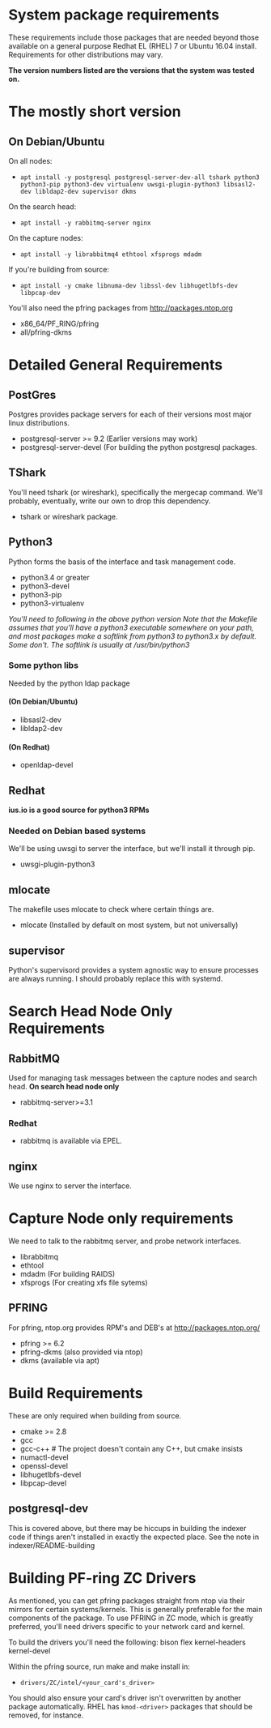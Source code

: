 # System package requirements
These requirements include those packages that are needed beyond those available on 
a general purpose Redhat EL (RHEL) 7 or Ubuntu 16.04 install. Requirements for other distributions may vary.

__The version numbers listed are the versions that the system was tested on.__

# The mostly short version

## On Debian/Ubuntu
On all nodes:
 - `apt install -y postgresql postgresql-server-dev-all tshark python3 python3-pip python3-dev virtualenv uwsgi-plugin-python3 libsasl2-dev libldap2-dev supervisor dkms`

On the search head:
 - `apt install -y rabbitmq-server nginx`

On the capture nodes:
 - `apt install -y librabbitmq4 ethtool xfsprogs mdadm`

If you're building from source:
 - `apt install -y cmake libnuma-dev libssl-dev libhugetlbfs-dev libpcap-dev`

You'll also need the pfring packages from http://packages.ntop.org
 - x86\_64/PF\_RING/pfring 
 - all/pfring-dkms 

# Detailed General Requirements
## PostGres
Postgres provides package servers for each of their versions most major linux distributions.
 - postgresql-server >= 9.2 (Earlier versions may work)
 - postgresql-server-devel  (For building the python postgresql packages.

## TShark
You'll need tshark (or wireshark), specifically the mergecap command. We'll probably, eventually, write our own to drop this dependency.
 - tshark or wireshark package.

## Python3
Python forms the basis of the interface and task management code.
 - python3.4 or greater
 - python3-devel
 - python3-pip
 - python3-virtualenv

*You'll need to following in the above python version
Note that the Makefile assumes that you'll have a python3 executable somewhere on your path, 
  and most packages make a softlink from python3 to python3.x by default. Some don't.
The softlink is usually at /usr/bin/python3*

### Some python libs
Needed by the python ldap package

#### (On Debian/Ubuntu)
 - libsasl2-dev
 - libldap2-dev

#### (On Redhat)
 - openldap-devel

## Redhat
  __ius.io is a good source for python3 RPMs__

### Needed on Debian based systems
We'll be using uwsgi to server the interface, but we'll install it through pip.
 - uwsgi-plugin-python3

## mlocate
The makefile uses mlocate to check where certain things are. 
 - mlocate (Installed by default on most system, but not universally)

## supervisor
Python's supervisord provides a system agnostic way to ensure processes are always running.
I should probably replace this with systemd.

# Search Head Node Only Requirements

## RabbitMQ
Used for managing task messages between the capture nodes and search head.
__On search head node only__
 - rabbitmq-server>=3.1 

### Redhat
 - rabbitmq is available via EPEL.

## nginx
We use nginx to server the interface.

# Capture Node only requirements
We need to talk to the rabbitmq server, and probe network interfaces.
 - librabbitmq
 - ethtool
 - mdadm (For building RAIDS)
 - xfsprogs (For creating xfs file sytems)

## PFRING
For pfring, ntop.org provides RPM's and DEB's at http://packages.ntop.org/
 - pfring  >= 6.2
 - pfring-dkms (also provided via ntop)
 - dkms (available via apt)

# Build Requirements
These are only required when building from source.
 - cmake >= 2.8
 - gcc
 - gcc-c++  # The project doesn't contain any C++, but cmake insists
 - numactl-devel
 - openssl-devel
 - libhugetlbfs-devel
 - libpcap-devel

## postgresql-dev
This is covered above, but there may be hiccups in building the indexer code if things
aren't installed in exactly the expected place. See the note in indexer/README-building

# Building PF-ring ZC Drivers
As mentioned, you can get pfring packages straight from ntop via their mirrors for certain systems/kernels. This is generally preferable for the main components of the package. To use PFRING in ZC mode, which is greatly preferred, you'll need drivers specific to your network card and kernel.

To build the drivers you'll need the following:
bison 
flex 
kernel-headers
kernel-devel

Within the pfring source, run make and make install in:
 - `drivers/ZC/intel/<your_card's_driver>`

You should also ensure your card's driver isn't overwritten by another package automatically. RHEL has `kmod-<driver>` packages that should be removed, for instance.
